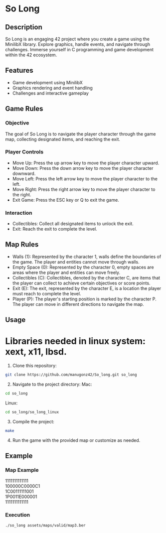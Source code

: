 # So Long

## Description
So Long is an engaging 42 project where you create a game using the MinilibX library. Explore graphics, handle events, and navigate through challenges. Immerse yourself in C programming and game development within the 42 ecosystem.

## Features
- Game development using MinilibX
- Graphics rendering and event handling
- Challenges and interactive gameplay
## Game Rules
### Objective

The goal of So Long is to navigate the player character through the game map, collecting designated items, and reaching the exit.

### Player Controls
- Move Up: Press the up arrow key to move the player character upward.
- Move Down: Press the down arrow key to move the player character downward.
- Move Left: Press the left arrow key to move the player character to the left.
- Move Right: Press the right arrow key to move the player character to the right.
- Exit Game: Press the ESC key or Q to exit the game.

### Interaction
- Collectibles: Collect all designated items to unlock the exit.
- Exit: Reach the exit to complete the level.

## Map Rules
- Walls (1): Represented by the character 1, walls define the boundaries of the game. The player and entities cannot move through walls.
- Empty Space (0): Represented by the character 0, empty spaces are areas where the player and entities can move freely.
- Collectibles (C): Collectibles, denoted by the character C, are items that the player can collect to achieve certain objectives or score points.
- Exit (E): The exit, represented by the character E, is a location the player must reach to complete the level.
- Player (P): The player's starting position is marked by the character P. The player can move in different directions to navigate the map.

## Usage
# Libraries needed in linux system: xext, x11, lbsd.
1. Clone this repository: 
```bash
git clone https://github.com/manugonz42/So_long.git so_long
```
2. Navigate to the project directory:
Mac:
```bash
cd so_long
```
Linux:
```bash
cd so_long/so_long_linux
```
3. Compile the project:
```bash
make
```
4. Run the game with the provided map or customize as needed.

## Example
### Map Example

1111111111111<br>
100000C0000C1<br>
1C00111111001<br>
1P0011E000001<br>
1111111111111<br>
### Execution
```bash
./so_long assets/maps/valid/map3.ber
